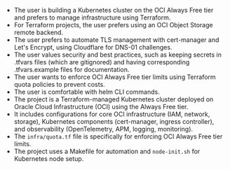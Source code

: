 - The user is building a Kubernetes cluster on the OCI Always Free tier and prefers to manage infrastructure using Terraform.
- For Terraform projects, the user prefers using an OCI Object Storage remote backend.
- The user prefers to automate TLS management with cert-manager and Let's Encrypt, using Cloudflare for DNS-01 challenges.
- The user values security and best practices, such as keeping secrets in .tfvars files (which are gitignored) and having corresponding .tfvars.example files for documentation.
- The user wants to enforce OCI Always Free tier limits using Terraform quota policies to prevent costs.
- The user is comfortable with helm CLI commands.
- The project is a Terraform-managed Kubernetes cluster deployed on Oracle Cloud Infrastructure (OCI) using the Always Free tier.
- It includes configurations for core OCI infrastructure (IAM, network, storage), Kubernetes components (cert-manager, ingress controller), and observability (OpenTelemetry, APM, logging, monitoring).
- The `infra/quota.tf` file is specifically for enforcing OCI Always Free tier limits.
- The project uses a Makefile for automation and `node-init.sh` for Kubernetes node setup.